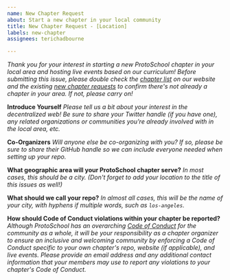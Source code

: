 ```yaml
---
name: New Chapter Request
about: Start a new chapter in your local community
title: New Chapter Request - [Location]
labels: new-chapter
assignees: terichadbourne

---
```


_Thank you for your interest in starting a new ProtoSchool chapter in your local area and hosting live events based on our curriculum! Before submitting this issue, please double check the [chapter list](https://proto.school/#/chapters) on our website and the existing [new chapter requests](https://github.com/ProtoSchool/organizing/issues?q=is%3Aopen+is%3Aissue+label%3Anew-chapter) to confirm there's not already a chapter in your area. If not, please carry on!_



 **Introduce Yourself**
_Please tell us a bit about your interest in the decentralized web! Be sure to share your Twitter handle (if you have one), any related organizations or communities you're already involved with in the local area, etc._

**Co-Organizers**
_Will anyone else be co-organizing with you? If so, please be sure to share their GitHub handle so we can include everyone needed when setting up your repo._

**What geographic area will your ProtoSchool chapter serve?**
_In most cases, this should be a city. (Don't forget to add your location to the title of this issues as well!)_

**What should we call your repo?** 
_In almost all cases, this will be the name of your city, with hyphens if multiple words, such as `los-angeles`._

**How should Code of Conduct violations within your chapter be reported?**
_Although ProtoSchool has an overarching [Code of Conduct](https://github.com/ProtoSchool/organizing/blob/master/CODE_OF_CONDUCT.md) for the community as a whole, it will be your responsibility as a chapter organizer to ensure an inclusive and welcoming community by enforcing a Code of Conduct specific to your own chapter's repo, website (if applicable), and live events. Please provide an email address and any additional contact information that your members may use to report any violations to your chapter's Code of Conduct._
